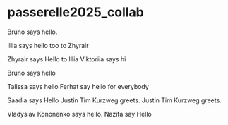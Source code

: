 # passerelle2025_collab

Bruno says hello.

Illia says hello too to Zhyrair

Zhyrair says Hello to Illia
Viktoriia says hi

Bruno says hello

Talissa says hello
Ferhat say hello for everybody

Saadia says Hello
Justin Tim Kurzweg greets.
Justin Tim Kurzweg greets.

Vladyslav Kononenko says hello.
Nazifa say Hello